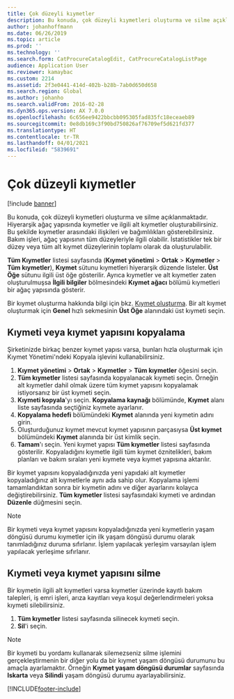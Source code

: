 ```yaml
---
title: Çok düzeyli kıymetler
description: Bu konuda, çok düzeyli kıymetleri oluşturma ve silme açıklanmaktadır.
author: johanhoffmann
ms.date: 06/26/2019
ms.topic: article
ms.prod: ''
ms.technology: ''
ms.search.form: CatProcureCatalogEdit, CatProcureCatalogListPage
audience: Application User
ms.reviewer: kamaybac
ms.custom: 2214
ms.assetid: 2f3e0441-414d-402b-b28b-7ab0d650d658
ms.search.region: Global
ms.author: johanho
ms.search.validFrom: 2016-02-28
ms.dyn365.ops.version: AX 7.0.0
ms.openlocfilehash: 6c656ee9422bbcbb095305fad835fc18eceaeb89
ms.sourcegitcommit: 0e8db169c3f90bd750826af76709ef5d621fd377
ms.translationtype: HT
ms.contentlocale: tr-TR
ms.lasthandoff: 04/01/2021
ms.locfileid: "5839691"
---
```

# <a name="multi-level-assets"></a>Çok düzeyli kıymetler

[!include [banner](../../includes/banner.md)]

 

Bu konuda, çok düzeyli kıymetleri oluşturma ve silme açıklanmaktadır. Hiyerarşik ağaç yapısında kıymetler ve ilgili alt kıymetler oluşturabilirsiniz. Bu şekilde kıymetler arasındaki ilişkileri ve bağımlılıkları gösterebilirsiniz. Bakım işleri, ağaç yapısının tüm düzeyleriyle ilgili olabilir. İstatistikler tek bir düzey veya tüm alt kıymet düzeylerinin toplamı olarak da oluşturulabilir.

**Tüm Kıymetler** listesi sayfasında (**Kıymet yönetimi** \> **Ortak** \> **Kıymetler** \> **Tüm kıymetler**), **Kıymet** sütunu kıymetleri hiyerarşik düzende listeler. **Üst Öğe** sütunu ilgili üst öğe gösterilir. Ayrıca kıymetler ve alt kıymetler zaten oluşturulmuşsa **İlgili bilgiler** bölmesindeki **Kıymet ağacı** bölümü kıymetleri bir ağaç yapısında gösterir.

Bir kıymet oluşturma hakkında bilgi için bkz. [Kıymet oluşturma](../objects/create-an-object.md). Bir alt kıymet oluşturmak için **Genel** hızlı sekmesinin **Üst Öğe** alanındaki üst kıymeti seçin.

## <a name="copy-an-asset-or-asset-structure"></a>Kıymeti veya kıymet yapısını kopyalama

Şirketinizde birkaç benzer kıymet yapısı varsa, bunları hızla oluşturmak için Kıymet Yönetimi'ndeki Kopyala işlevini kullanabilirsiniz.

1. **Kıymet yönetimi** \> **Ortak** \> **Kıymetler** \> **Tüm kıymetler** öğesini seçin.
2. **Tüm kıymetler** listesi sayfasında kopyalanacak kıymeti seçin. Örneğin alt kıymetler dahil olmak üzere tüm kıymet yapısını kopyalamak istiyorsanız bir üst kıymeti seçin.
3. **Kıymeti kopyala**'yı seçin. **Kopyalama kaynağı** bölümünde, **Kıymet** alanı liste sayfasında seçtiğiniz kıymete ayarlanır.
4. **Kopyalama hedefi** bölümündeki **Kıymet** alanında yeni kıymetin adını girin.
5. Oluşturduğunuz kıymet mevcut kıymet yapısının parçasıysa **Üst kıymet** bölümündeki **Kıymet** alanında bir üst kimlik seçin.
6. **Tamam**'ı seçin. Yeni kıymet yapısı **Tüm kıymetler** listesi sayfasında gösterilir. Kopyaladığını kıymetle ilgili tüm kıymet öznitelikleri, bakım planları ve bakım sıraları yeni kıymete veya kıymet yapısına aktarılır.

Bir kıymet yapısını kopyaladığınızda yeni yapıdaki alt kıymetler kopyaladığınız alt kıymetlerle aynı ada sahip olur. Kopyalama işlemi tamamlandıktan sonra bir kıymetin adını ve diğer ayarlarını kolayca değiştirebilirsiniz. **Tüm kıymetler** listesi sayfasındaki kıymeti ve ardından **Düzenle** düğmesini seçin.

> [!NOTE]
> Bir kıymeti veya kıymet yapısını kopyaladığınızda yeni kıymetlerin yaşam döngüsü durumu kıymetler için ilk yaşam döngüsü durumu olarak tanımladığınız duruma sıfırlanır. İşlem yapılacak yerleşim varsayılan işlem yapılacak yerleşime sıfırlanır.

## <a name="delete-an-asset-or-asset-structure"></a>Kıymeti veya kıymet yapısını silme

Bir kıymetin ilgili alt kıymetleri varsa kıymetler üzerinde kayıtlı bakım talepleri, iş emri işleri, arıza kayıtları veya koşul değerlendirmeleri yoksa kıymeti silebilirsiniz.

1. **Tüm kıymetler** listesi sayfasında silinecek kıymeti seçin.
2. **Sil**'i seçin.

> [!NOTE]
> Bir kıymeti bu yordamı kullanarak silemezseniz silme işlemini gerçekleştirmenin bir diğer yolu da bir kıymet yaşam döngüsü durumunu bu amaçla ayarlamaktır. Örneğin **Kıymet yaşam döngüsü durumlar** sayfasında **Iskarta** veya **Silindi** yaşam döngüsü durumu ayarlayabilirsiniz.


[!INCLUDE[footer-include](../../../includes/footer-banner.md)]